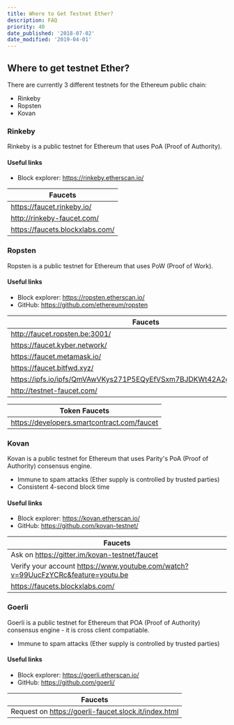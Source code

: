 ```yaml
---
title: Where to Get Testnet Ether?
description: FAQ
priority: 40
date_published: '2018-07-02'
date_modified: '2019-04-01'
---
```


## Where to get testnet Ether?

There are currently 3 different testnets for the Ethereum public chain:

* Rinkeby
* Ropsten
* Kovan

### Rinkeby

Rinkeby is a public testnet for Ethereum that uses PoA (Proof of Authority).

#### Useful links

* Block explorer: <https://rinkeby.etherscan.io/>

| Faucets                           |
|------------------------------     |
| <https://faucet.rinkeby.io/>      |
| <http://rinkeby-faucet.com/>      |
| <https://faucets.blockxlabs.com/> |

### Ropsten

Ropsten is a public testnet for Ethereum that uses PoW (Proof of Work).

#### Useful links

* Block explorer: <https://ropsten.etherscan.io/>
* GitHub: <https://github.com/ethereum/ropsten>

| Faucets                                                                |
|------------------------------------------------------------------------|
| <http://faucet.ropsten.be:3001/>                                       |
| <https://faucet.kyber.network/>                                        |
| <https://faucet.metamask.io/>                                          |
| <https://faucet.bitfwd.xyz/>                                           |
| <https://ipfs.io/ipfs/QmVAwVKys271P5EQyEfVSxm7BJDKWt42A2gHvNmxLjZMps/> |
| <http://testnet-faucet.com/>                                           |

| Token Faucets                                                          |
|------------------------------------------------------------------------|
| <https://developers.smartcontract.com/faucet>                          |

### Kovan

Kovan is a public testnet for Ethereum that uses Parity's PoA (Proof of Authority) consensus engine.

* Immune to spam attacks (Ether supply is controlled by trusted parties)
* Consistent 4-second block time

#### Useful links

* Block explorer: <https://kovan.etherscan.io/>
* GitHub: <https://github.com/kovan-testnet/>

| Faucets                                                                            |
|------------------------------------------------------------------------------------|
| Ask on <https://gitter.im/kovan-testnet/faucet>                                    |
| Verify your account <https://www.youtube.com/watch?v=99UucFzYCRc&feature=youtu.be> |
| <https://faucets.blockxlabs.com/>                                                  |

### **Goerli**

Goerli is a public testnet for Ethereum that POA (Proof of Authority) consensus engine - it is cross client compatiable.

* Immune to spam attacks (Ether supply is controlled by trusted parties)

#### Useful links

* Block explorer: <https://goerli.etherscan.io/>
* GitHub: <https://github.com/goerli/>

| Faucets                                                                            |
|------------------------------------------------------------------------------------|
| Request on <https://goerli-faucet.slock.it/index.html>                             |
